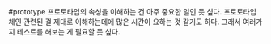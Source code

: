 #prototype
프로토타입의 속성을 이해하는 건 아주 중요한 일인 듯 싶다. 프로토타입 체인 관련된 걸 제대로 이해하는데에 많은 시간이 요하는 것 같기도 하다. 그래서 여러가지 테스트를 해보는 게 필요할 듯 싶다. 
